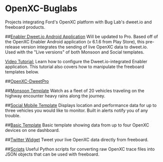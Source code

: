 # OpenXC-Buglabs
Projects integrating Ford's OpenXC platform with Bug Lab's dweet.io and freeboard products.

##[Enabler Dweet.io Android Application](https://github.com/buglabs/openxc-buglabs/releases/tag/0.9) Will be updated to Pro.
Based off of the OpenXC Enabler Android application (v 6.1.6 from Play Store), this pre-release version integrates the sending of live OpenXC data to dweet.io. Used with the "Live versions" of both Monsoon and Social templates.

[Video Tutorial:](https://youtu.be/-ONi76sI9yc)
Learn how to configure the Dweet.io-integrated Enabler application. This tutorial also covers how to manipulate the freeboard templates below.

##[OpenXC-DweetPro](./DweetPro)

##[Monsoon Template](./Monsoon\Template)
Watch as a fleet of 20 vehicles traveling on the highway encounter heavy rains along the journey.

##[Social Mobile Template](./Social\Mobile\Template)
Displays location and performance data for up to three vehicles you would like to monitor. Built in alerts notify you of any trouble.

##[Basic Template](./Basic\Template)
Basic template showing data from up to four OpenXC devices on one dashboard.

##[Twitter Widget](./Twitter\Widget)
Tweet your live OpenXC data directly from freeboard.

##[Scripts](./scripts)
Useful Python scripts for converting raw OpenXC trace files into JSON objects that can be used with freeboard.
